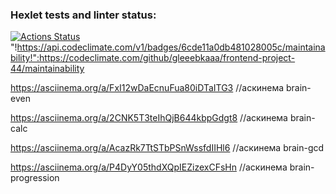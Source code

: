 ### Hexlet tests and linter status:
[![Actions Status](https://github.com/gleeebkaaa/frontend-project-44/workflows/hexlet-check/badge.svg)](https://github.com/gleeebkaaa/frontend-project-44/actions)
"!https://api.codeclimate.com/v1/badges/6cde11a0db481028005c/maintainability!":https://codeclimate.com/github/gleeebkaaa/frontend-project-44/maintainability

https://asciinema.org/a/FxI12wDaEcnuFua80iDTaITG3 //аскинема brain-even

https://asciinema.org/a/2CNK5T3teIhQjB644kbpGdgt8 //аскинема brain-calc

https://asciinema.org/a/AcazRk7TtSTbPSnWssfdIIHl6 //аскинема brain-gcd

https://asciinema.org/a/P4DyY05thdXQpIEZizexCFsHn //аскинема brain-progression
